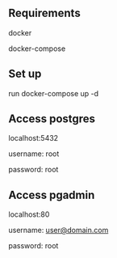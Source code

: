 ## Requirements

docker

docker-compose

## Set up

run docker-compose up -d

## Access postgres

localhost:5432

username: root

password: root

## Access pgadmin

localhost:80

username: user@domain.com

password: root
